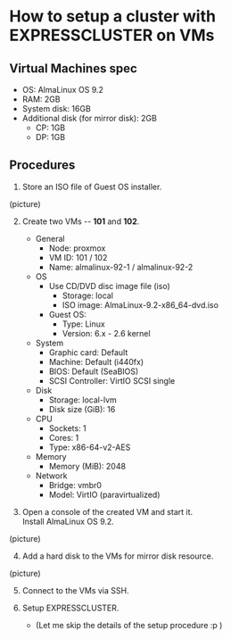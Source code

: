 # How to setup a cluster with EXPRESSCLUSTER on VMs

## Virtual Machines spec

- OS: AlmaLinux OS 9.2
- RAM: 2GB
- System disk: 16GB
- Additional disk (for mirror disk): 2GB
  - CP: 1GB
  - DP: 1GB

## Procedures

1. Store an ISO file of Guest OS installer.

(picture)

2. Create two VMs -- **101** and **102**.
   - General
     - Node: proxmox
     - VM ID: 101 / 102
     - Name: almalinux-92-1 / almalinux-92-2
   - OS
     - Use CD/DVD disc image file (iso)
       - Storage: local
       - ISO image: AlmaLinux-9.2-x86_64-dvd.iso
     - Guest OS:
       - Type: Linux
       - Version: 6.x - 2.6 kernel
   - System
     - Graphic card: Default
     - Machine: Default (i440fx)
     - BIOS: Default (SeaBIOS)
     - SCSI Controller: VirtIO SCSI single
   - Disk
     - Storage: local-lvm
     - Disk size (GiB): 16
   - CPU
     - Sockets: 1
     - Cores: 1
     - Type: x86-64-v2-AES
   - Memory
     - Memory (MiB): 2048
   - Network
     - Bridge: vmbr0
     - Model: VirtIO (paravirtualized)

3. Open a console of the created VM and start it.  
   Install AlmaLinux OS 9.2.

(picture)

4. Add a hard disk to the VMs for mirror disk resource.

(picture)

5. Connect to the VMs via SSH.

6. Setup EXPRESSCLUSTER.
   - (Let me skip the details of the setup procedure :p )
